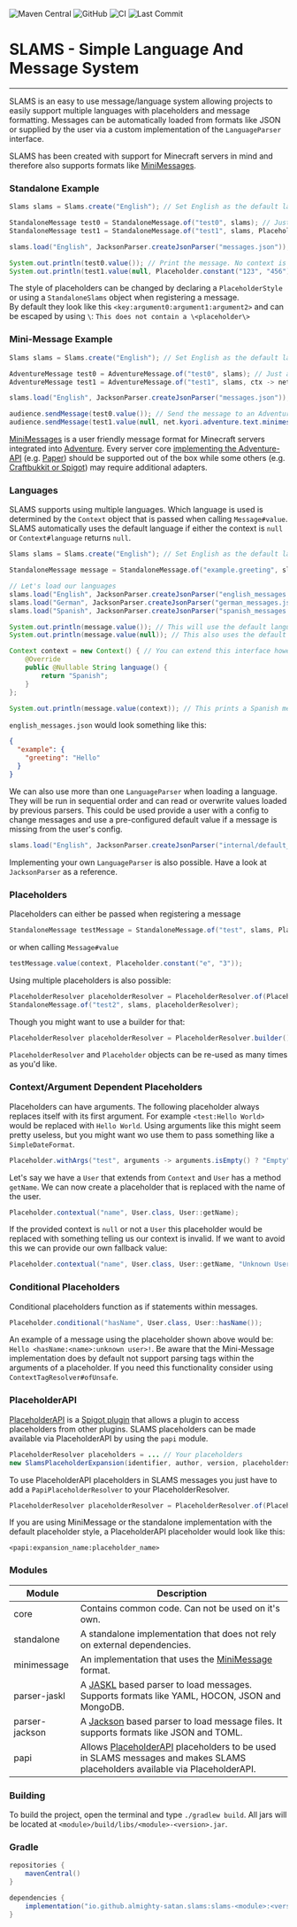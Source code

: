 ![Maven Central](https://img.shields.io/maven-central/v/io.github.almighty-satan.slams/slams-parser-jackson?style=flat-square)
![GitHub](https://img.shields.io/github/license/Almighty-Satan/SLAMS?style=flat-square)
![CI](https://img.shields.io/github/actions/workflow/status/Almighty-Satan/SLAMS/gradle-build.yml?branch=master&style=flat-square)
![Last Commit](https://img.shields.io/github/last-commit/Almighty-Satan/SLAMS?style=flat-square)

# SLAMS - Simple Language And Message System

___

SLAMS is an easy to use message/language system allowing projects to easily support multiple languages with placeholders and message formatting. Messages can be automatically loaded from formats like JSON or supplied by the user via a custom implementation of the `LanguageParser` interface.

SLAMS has been created with support for Minecraft servers in mind and therefore also supports formats like [MiniMessages](https://docs.advntr.dev/minimessage/index.html).

### Standalone Example
```java
Slams slams = Slams.create("English"); // Set English as the default language

StandaloneMessage test0 = StandaloneMessage.of("test0", slams); // Just a simple message
StandaloneMessage test1 = StandaloneMessage.of("test1", slams, Placeholder.constant("hello", "world")); // Message with placeholder, "hello" will be replaced with "world"

slams.load("English", JacksonParser.createJsonParser("messages.json")); // Register language and load messages from JSON file

System.out.println(test0.value()); // Print the message. No context is provided and therefore the default language will be used. See Context#language
System.out.println(test1.value(null, Placeholder.constant("123", "456"))); // Print another message but add an additional placeholder
```
The style of placeholders can be changed by declaring a `PlaceholderStyle` or using a `StandaloneSlams` object when registering a message.  
By default they look like this `<key:argument0:argument1:argument2>`
and can be escaped by using ``\``: `This does not contain a \<placeholder\>`

### Mini-Message Example
```java
Slams slams = Slams.create("English"); // Set English as the default language

AdventureMessage test0 = AdventureMessage.of("test0", slams); // Just a simple message
AdventureMessage test1 = AdventureMessage.of("test1", slams, ctx -> net.kyori.adventure.text.minimessage.tag.resolver.Placeholder.unparsed("hello", "world")); // Message with placeholder, "hello" will be replaced with "world"

slams.load("English", JacksonParser.createJsonParser("messages.json")); // Register language and load messages from JSON file

audience.sendMessage(test0.value()); // Send the message to an Adventure Audience. No context is provided and therefore the default language will be used. See Context#language
audience.sendMessage(test1.value(null, net.kyori.adventure.text.minimessage.tag.resolver.Placeholder.unparsed("123", "456"))); // Send another message but add an additional minimessage placeholder
```

[MiniMessages](https://docs.advntr.dev/minimessage/index.html) is a user friendly message format for Minecraft servers integrated into [Adventure](https://github.com/KyoriPowered/adventure). Every server core [implementing the Adventure-API](https://docs.advntr.dev/platform/native.html) (e.g. [Paper](https://papermc.io/)) should be supported out of the box while some others (e.g. [Craftbukkit or Spigot](https://docs.advntr.dev/platform/bukkit.html)) may require additional adapters.

### Languages
SLAMS supports using multiple languages. Which language is used is determined by the `Context` object
that is passed when calling `Message#value`. SLAMS automatically uses the default language if either the
context is `null` or `Context#language` returns `null`.
```java
Slams slams = Slams.create("English"); // Set English as the default language

StandaloneMessage message = StandaloneMessage.of("example.greeting", slams); // Just a simple message

// Let's load our languages
slams.load("English", JacksonParser.createJsonParser("english_messages.json"));
slams.load("German", JacksonParser.createJsonParser("german_messages.json"));
slams.load("Spanish", JacksonParser.createJsonParser("spanish_messages.json"));

System.out.println(message.value()); // This will use the default language (English)
System.out.println(message.value(null)); // This also uses the default language

Context context = new Context() { // You can extend this interface however you want
    @Override
    public @Nullable String language() {
        return "Spanish";
    }
};

System.out.println(message.value(context)); // This prints a Spanish message
```
`english_messages.json` would look something like this:
```json
{
  "example": {
    "greeting": "Hello"
  }
}
```
We can also use more than one `LanguageParser` when loading a language. They will be run in sequential order and can
read or overwrite values loaded by previous parsers. This could be used provide a user with a config to change messages
and use a pre-configured default value if a message is missing from the user's config.
```java
slams.load("English", JacksonParser.createJsonParser("internal/default_messages.json"), JacksonParser.createJsonParser("config/user_messages.json"));
```
Implementing your own `LanguageParser` is also possible. Have a look at `JacksonParser` as a reference.

### Placeholders
Placeholders can either be passed when registering a message
```java
StandaloneMessage testMessage = StandaloneMessage.of("test", slams, Placeholder.constant("pi", "3"));
```
or when calling `Message#value`
```java
testMessage.value(context, Placeholder.constant("e", "3"));
```
Using multiple placeholders is also possible:
```java
PlaceholderResolver placeholderResolver = PlaceholderResolver.of(Placeholder.constant("hello", "world"), Placeholder.constant("1234", "5678"));
StandaloneMessage.of("test2", slams, placeholderResolver);
```
Though you might want to use a builder for that:
```java
PlaceholderResolver placeholderResolver = PlaceholderResolver.builder().constant("hello", "world").constant("1234", "5678").build();
```
`PlaceholderResolver` and `Placeholder` objects can be re-used as many times as you'd like.

### Context/Argument Dependent Placeholders
Placeholders can have arguments. The following placeholder always replaces itself with its first argument.
For example `<test:Hello World>` would be replaced with `Hello World`. Using arguments like this might seem pretty
useless, but you might want wo use them to pass something like a `SimpleDateFormat`.
```java
Placeholder.withArgs("test", arguments -> arguments.isEmpty() ? "Empty" : arguments.get(0));
```
Let's say we have a `User` that extends from `Context` and `User` has a method `getName`. We can now create a 
placeholder that is replaced with the name of the user.
```java
Placeholder.contextual("name", User.class, User::getName);
```
If the provided context is `null` or not a `User` this placeholder would be replaced with something telling us our
context is invalid. If we want to avoid this we can provide our own fallback value:
```java
Placeholder.contextual("name", User.class, User::getName, "Unknown User");
```

### Conditional Placeholders
Conditional placeholders function as if statements within messages.
```java
Placeholder.conditional("hasName", User.class, User::hasName());
```
An example of a message using the placeholder shown above would be: `Hello <hasName:<name>:unknown user>!`.
Be aware that the Mini-Message implementation does by default not support parsing tags within the arguments of a
placeholder. If you need this functionality consider using `ContextTagResolver#ofUnsafe`.

### PlaceholderAPI
[PlaceholderAPI](https://github.com/PlaceholderAPI/PlaceholderAPI) is a [Spigot plugin](https://www.spigotmc.org/resources/placeholderapi.6245/)
that allows a plugin to access placeholders from other plugins. SLAMS placeholders can be made available via
PlaceholderAPI by using the `papi` module.
```java
PlaceholderResolver placeholders = ... // Your placeholders
new SlamsPlaceholderExpansion(identifier, author, version, placeholders).register();
```
To use PlaceholderAPI placeholders in SLAMS messages you just have to add a `PapiPlaceholderResolver` to your
PlaceholderResolver.
```java
PlaceholderResolver placeholderResolver = PlaceholderResolver.of(Placeholder.constant("something", "else"), PapiPlaceholderResolver.create());
```
If you are using MiniMessage or the standalone implementation with the default placeholder style, a PlaceholderAPI placeholder would
look like this:
```
<papi:expansion_name:placeholder_name>
```

### Modules

| Module         | Description                                                                                                                                                                    |
|----------------|--------------------------------------------------------------------------------------------------------------------------------------------------------------------------------|
| core           | Contains common code. Can not be used on it's own.                                                                                                                             |
| standalone     | A standalone implementation that does not rely on external dependencies.                                                                                                       |
| minimessage    | An implementation that uses the [MiniMessage](https://docs.advntr.dev/minimessage/index.html) format.                                                                          |
| parser-jaskl   | A [JASKL](https://github.com/Almighty-Satan/JASKL) based parser to load messages. Supports formats like YAML, HOCON, JSON and MongoDB.                                         |
| parser-jackson | A [Jackson](https://github.com/FasterXML/jackson) based parser to load message files. It supports formats like JSON and TOML.                                                  |
| papi           | Allows [PlaceholderAPI](https://github.com/PlaceholderAPI/PlaceholderAPI) placeholders to be used in SLAMS messages and makes SLAMS placeholders available via PlaceholderAPI. |

### Building
To build the project, open the terminal and type `./gradlew build`. All jars will be located at `<module>/build/libs/<module>-<version>.jar`.

### Gradle
```gradle
repositories {
    mavenCentral()
}

dependencies {
    implementation("io.github.almighty-satan.slams:slams-<module>:<version>")
}
```
